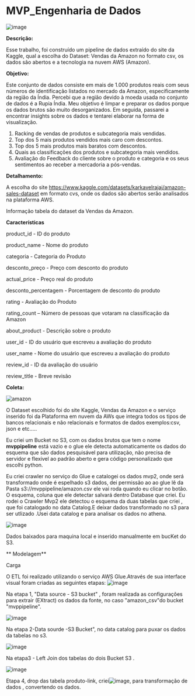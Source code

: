# MVP_Engenharia de Dados 

![image](https://github.com/PatriciaSoaresSPereira/mvp/assets/136263539/47488a39-178b-4151-a771-770c8387057f)

**Descrição:**

Esse trabalho, foi construído um pipeline de dados extraído do site da Kaggle, qual a escolha do Dataset: Vendas da Amazon no formato csv, os dados são abertos e a tecnologia na nuvem AWS (Amazon).


**Objetivo:**

Este conjunto de dados consiste em mais de 1.000 produtos reais com seus números de identificação listados no mercado da Amazon, especificamente da região da Índia. Percebi que a região devido à moeda usada no conjunto de dados é a Rupia Índia. Meu objetivo é limpar e preparar os dados porque os dados brutos são muito desorganizados. Em seguida, passarei a encontrar insights sobre os dados e tentarei elaborar na forma de visualização.

1)   Racking de vendas de produtos e subcategoria mais vendidas.
2)   Top dos 5 mais produtos vendidos mais caro com descontos.
3)   Top dos 5 mais produtos mais baratos com descontos.
4)   Quais as classificações dos produtos e subcategoria mais vendidos. 
6)   Avaliação do Feedback do cliente sobre o produto e categoria e os seus sentimentos ao receber a mercadoria a pós-vendas.

   **Detalhamento:**
   
   A escolha do site https://www.kaggle.com/datasets/karkavelrajaj/amazon-sales-dataset em formato cvs, onde os dados são abertos serão analisados na plataforma AWS.
   
   Informação tabela do dataset da Vendas da Amazon.

 **Características**

product_id - ID do produto

product_name - Nome do produto

categoria - Categoria do Produto

desconto_preço - Preço com desconto do produto

actual_price - Preço real do produto

desconto_percentagem - Porcentagem de desconto do produto

rating - Avaliação do Produto

rating_count – Número de pessoas que votaram na classificação da Amazon

about_product - Descrição sobre o produto

user_id - ID do usuário que escreveu a avaliação do produto

user_name - Nome do usuário que escreveu a avaliação do produto

review_id - ID da avaliação do usuário

review_title - Breve revisão

**Coleta:**

![amazon](https://github.com/PatriciaSoaresSPereira/mvp/assets/136263539/797d9176-0186-4b7a-b123-8970df9fc78b)


O Dataset escolhido foi do site Kaggle, Vendas da Amazon e o serviço inserido foi da Plataforma em nuvem da AWs que integra todos os tipos de bancos relacionais e não relacionais e formatos de dados exemplos:csv, json e etc.....

Eu criei um Bucket no S3, com os dados brutos que tem o nome **mvppipeline** está vazio e o glue ele detecta automaticamente os dados do esquema   que são dados pesquisável para utilização, não precisa de servidor e flexivel ao padrão aberto e gera código personalizado que escolhi python.

Eu criei crawler no serviço do Glue e catalogei os dados mvp2, onde será transformado onde é espelhado s3 dados, dei permissão ao ao glue lê da Pasta s3://mvppipeline/amazon.csv ele vai roda quando eu clicar no botão. O esquema, coluna que ele detectar salvará dentro Database que criei.
Eu rodei o Crawler Mvp2 ele detectou o esquema da duas tabelas que criei , que foi catalogado  no data Catalog.E deixar dados transformado no s3 para ser utlizado .Usei data catalog e para analisar os dados no athena.


![image](https://github.com/PatriciaSoaresSPereira/mvp/assets/136263539/a1ec4548-725b-4520-9291-7d6ea14e9aaf)

Dados baixados para maquina local e inserido manualmente em bucKet do S3.


** Modelagem**

Carga 

O ETL foi realizado utilizando o serviço AWS Glue.Através de sua interface visual foram criadas as seguintes etapas:
![image](https://github.com/PatriciaSoaresSPereira/mvp/assets/136263539/a1d423f7-0da3-488c-bc87-a5147ffc4de5)


Na etapa 1, "Data source - S3 bucket" , foram realizada as configurações para extrair (EXtract) os dados da fonte, no caso "amazon_csv"do bucket "mvppipeline".


![image](https://github.com/PatriciaSoaresSPereira/mvp/assets/136263539/94699851-8d46-48db-8f0c-30a364efccf0)

Na etapa 2-Data sourde -S3 Bucket", no data catalog para puxar os dados da tabelas no s3.



![image](https://github.com/PatriciaSoaresSPereira/mvp/assets/136263539/5a4b02fc-f85d-472f-b632-160c491ccc69)

Na etapa3 -  Left Join dos tabelas do dois Bucket S3 .



![image](https://github.com/PatriciaSoaresSPereira/mvp/assets/136263539/2222868d-3ab7-4e53-94d8-c2cfc570708e)

Etapa 4, drop das tabela produto-link, criei![image](https://github.com/PatriciaSoaresSPereira/mvp/assets/136263539/973d4d6a-a637-4e9c-810b-b9417402e8eb), para transformação de dados , 
convertendo os dados. 
 

















